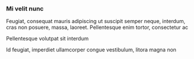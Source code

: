 ### Mi velit nunc

Feugiat, consequat mauris adipiscing ut suscipit semper neque, interdum, cras non posuere, massa, laoreet. Pellentesque enim tortor, consectetur ac

Pellentesque volutpat sit interdum

Id feugiat, imperdiet ullamcorper congue vestibulum, litora magna non



